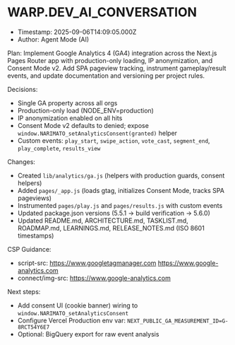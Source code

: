 # WARP.DEV_AI_CONVERSATION

- Timestamp: 2025-09-06T14:09:05.000Z
- Author: Agent Mode (AI)

Plan: Implement Google Analytics 4 (GA4) integration across the Next.js Pages Router app with production-only loading, IP anonymization, and Consent Mode v2. Add SPA pageview tracking, instrument gameplay/result events, and update documentation and versioning per project rules.

Decisions:
- Single GA property across all orgs
- Production-only load (NODE_ENV=production)
- IP anonymization enabled on all hits
- Consent Mode v2 defaults to denied; expose `window.NARIMATO_setAnalyticsConsent(granted)` helper
- Custom events: `play_start`, `swipe_action`, `vote_cast`, `segment_end`, `play_complete`, `results_view`

Changes:
- Created `lib/analytics/ga.js` (helpers with production guards, consent helpers)
- Added `pages/_app.js` (loads gtag, initializes Consent Mode, tracks SPA pageviews)
- Instrumented `pages/play.js` and `pages/results.js` with custom events
- Updated package.json versions (5.5.1 → build verification → 5.6.0)
- Updated README.md, ARCHITECTURE.md, TASKLIST.md, ROADMAP.md, LEARNINGS.md, RELEASE_NOTES.md (ISO 8601 timestamps)

CSP Guidance:
- script-src: https://www.googletagmanager.com https://www.google-analytics.com
- connect/img-src: https://www.google-analytics.com

Next steps:
- Add consent UI (cookie banner) wiring to `window.NARIMATO_setAnalyticsConsent`
- Configure Vercel Production env var: `NEXT_PUBLIC_GA_MEASUREMENT_ID=G-8RCT54Y6E7`
- Optional: BigQuery export for raw event analysis


